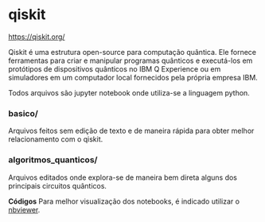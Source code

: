 # qiskit
https://qiskit.org/

Qiskit é uma estrutura open-source para computação quântica. Ele fornece ferramentas para criar e manipular programas quânticos e executá-los em protótipos de dispositivos quânticos no IBM Q Experience ou em simuladores em um computador local fornecidos pela própria empresa IBM. 

Todos arquivos são jupyter notebook onde utiliza-se a linguagem python.

### basico/
Arquivos feitos sem edição de texto e de maneira rápida para obter melhor relacionamento com o qiskit.

### algoritmos_quanticos/
Arquivos editados onde explora-se de maneira bem direta alguns dos principais circuitos quânticos.

**Códigos** 
Para melhor visualização dos notebooks, é indicado utilizar o [nbviewer](https://nbviewer.jupyter.org/).
